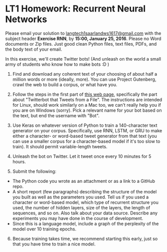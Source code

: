 # LT1 Homework: Recurrent Neural Networks

Please email your solution to langtech1saarlandws1617@gmail.com with the subject header **Exercise RNN**, by **15:00, January 25, 2016**.  Please no Word documents or Zip files. Just good clean Python files, text files, PDFs, and the body text of your email.

In this exercise, we'll create Twitter bots! (And unleash on the world a small army of students who know how to make bots :D )

1. Find and download any coherent text of your choosing of about
half a million words or more (ideally, more).  You can use Project Gutenberg, crawl the web to build a corpus, or what have you.  

2. Follow the steps in the first part of [this web page](https://www.digitalocean.com/community/tutorials/how-to-create-a-twitterbot-with-python-3-and-the-tweepy-library), specifically the part about "Twitterbot that Tweets from a File". The instructions are intended for Linux, should work similarly on a Mac too, we can't really help you if you are on Windows (sorry). Pick a relevant name for your bot based on the text, but end the username with "Bot".

3. Use Keras on whatever version of Python to train a 140-character text generator on your corpus.  Specifically, use RNN, LSTM, or GRU to make either a character- or word-based tweet generator from that text (you can use a smaller corpus for a character-based model if it's too slow to train).  It should permit variable-length tweets.   

4. Unleash the bot on Twitter.  Let it tweet once every 10 minutes for 5 hours.

5. Submit the following:
* The Python code you wrote as an attachment or as a link to a GitHub repo.
* A short report (few paragraphs) describing the structure of the model you built as well as the parameters you used.  Tell us if you used a character or word-based model, which type of recurrent structure you used, the number of hidden layers, size of the layers, the length of sequences, and so on.  Also talk about your data source.  Describe any experiments you may have done in the course of development.
* Since this is a language model, include a graph of the perplexity of the model over 10 training epochs.

6. Because training takes time, we recommend starting this early, just so that you have time to train a nice model.  